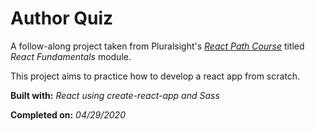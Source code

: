 # Author Quiz

A follow-along project taken from Pluralsight's _[React Path Course](https://www.pluralsight.com/paths/react)_ titled _React Fundamentals_ module.

This project aims to practice how to develop a react app from scratch.

**Built with:** _React using create-react-app and Sass_

**Completed on:** _04/29/2020_
